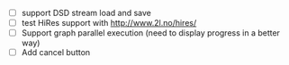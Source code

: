 - [ ] support DSD stream load and save
- [ ] test HiRes support with http://www.2l.no/hires/
- [ ] Support graph parallel execution (need to display progress in a better way)
- [ ] Add cancel button
